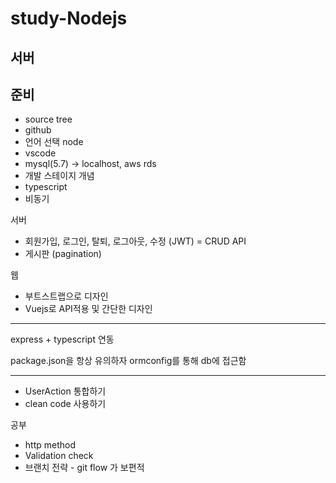 # study-Nodejs 


## 서버

## 준비

- source tree
- github
- 언어 선택 node
- vscode
- mysql(5.7) -> localhost, aws rds
- 개발 스테이지 개념
- typescript
- 비동기

서버
- 회원가입, 로그인, 탈퇴, 로그아웃, 수정 (JWT) = CRUD API
- 게시판 (pagination)

웹
- 부트스트랩으로 디자인
- Vuejs로 API적용 및 간단한 디자인
----------------------


express + typescript 연동

package.json을 항상 유의하자
ormconfig를 통해 db에 접근함



---------------------
- UserAction 통합하기
- clean code 사용하기

공부
- http method 
- Validation check 
- 브랜치 전략 - git flow 가 보편적
